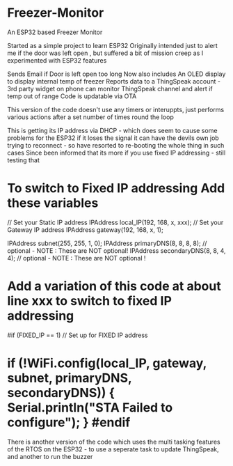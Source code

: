 # Freezer-Monitor
An ESP32 based Freezer Monitor

Started as a simple project to learn ESP32 
Originally intended just to alert me if the door was left open , but suffered a bit of mission creep as I experimented with ESP32 features

Sends Email if Door is left open too long
Now also includes 
An OLED display to display internal temp of freezer
Reports data to a ThingSpeak account - 3rd party widget on phone can monitor ThingSpeak channel and alert if temp out of range
Code is updatable via OTA 

This version of the code doesn't use any timers or interuppts, just performs various actions after a set number of times round the loop

This is getting its IP address via DHCP - which does seem to cause some problems for the ESP32 if it loses the signal it can have the devils own job trying to reconnect - so have resorted to re-booting the whole thing in such cases
Since been informed that its more if you use fixed IP addressing - still testing that 

To switch to Fixed IP addressing
Add these variables
===================
// Set your Static IP address
IPAddress local_IP(192, 168, x, xxx);
// Set your Gateway IP address
IPAddress gateway(192, 168, x, 1);

IPAddress subnet(255, 255, 1, 0);
IPAddress primaryDNS(8, 8, 8, 8); // optional   - NOTE : These are NOT optional!
IPAddress secondaryDNS(8, 8, 4, 4); // optional - NOTE : These are NOT optional !


Add a variation of this code at about line xxx to switch to fixed IP addressing
======================
#if (FIXED_IP == 1)
  // Set up for FIXED IP address

  if (!WiFi.config(local_IP, gateway, subnet, primaryDNS, secondaryDNS)) {
    Serial.println("STA Failed to configure");
  }
#endif  
=====================

There is another version of the code which uses the multi tasking features of the RTOS on the ESP32  - to use a seperate task to update ThingSpeak, and another to run the buzzer
